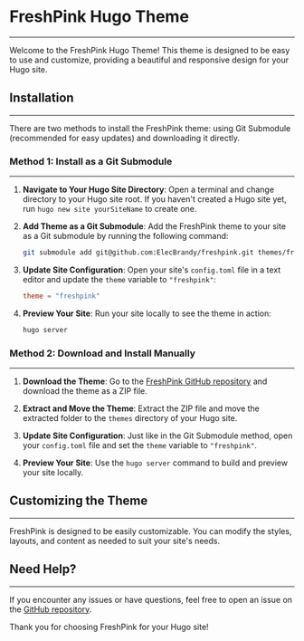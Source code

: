 # FreshPink Hugo Theme
---
Welcome to the FreshPink Hugo Theme! This theme is designed to be easy to use and customize, providing a beautiful and responsive design for your Hugo site.

## Installation
---
There are two methods to install the FreshPink theme: using Git Submodule (recommended for easy updates) and downloading it directly.

### Method 1: Install as a Git Submodule
---
1. **Navigate to Your Hugo Site Directory**:
   Open a terminal and change directory to your Hugo site root. If you haven't created a Hugo site yet, run `hugo new site yourSiteName` to create one.

2. **Add Theme as a Git Submodule**:
   Add the FreshPink theme to your site as a Git submodule by running the following command:
   ```bash
   git submodule add git@github.com:ElecBrandy/freshpink.git themes/freshpink
   ```

3. **Update Site Configuration**:
   Open your site's `config.toml` file in a text editor and update the `theme` variable to `"freshpink"`:
   ```toml
   theme = "freshpink"
   ```

4. **Preview Your Site**:
   Run your site locally to see the theme in action:
   ```bash
   hugo server
   ```

### Method 2: Download and Install Manually
---
1. **Download the Theme**:
   Go to the [FreshPink GitHub repository](https://github.com/ElecBrandy/freshpink) and download the theme as a ZIP file.

2. **Extract and Move the Theme**:
   Extract the ZIP file and move the extracted folder to the `themes` directory of your Hugo site.

3. **Update Site Configuration**:
   Just like in the Git Submodule method, open your `config.toml` file and set the `theme` variable to `"freshpink"`.

4. **Preview Your Site**:
   Use the `hugo server` command to build and preview your site locally.

## Customizing the Theme
---
FreshPink is designed to be easily customizable. You can modify the styles, layouts, and content as needed to suit your site's needs.

## Need Help?
---
If you encounter any issues or have questions, feel free to open an issue on the [GitHub repository](https://github.com/ElecBrandy/freshpink/issues).

Thank you for choosing FreshPink for your Hugo site!
